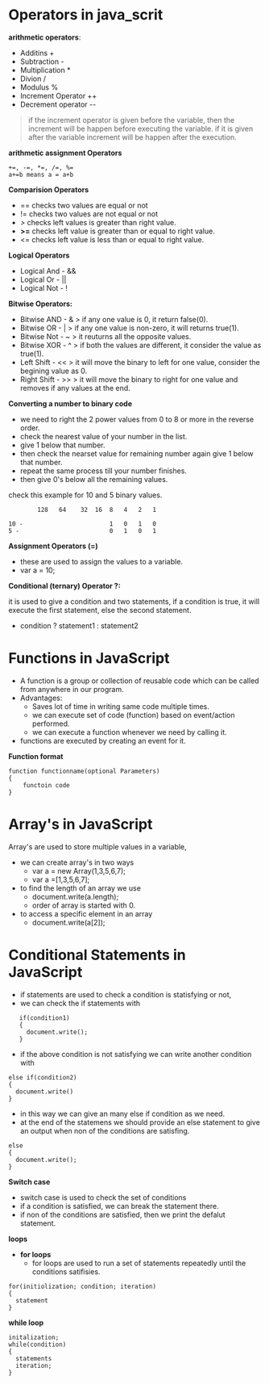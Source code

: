 # Operators in java_scrit

**arithmetic operators**:

 - Additins +
 - Subtraction -
 - Multiplication *
 - Divion /
 - Modulus %
 - Increment Operator ++
 - Decrement operator --
    
> if the increment operator is given before the variable, then the increment will be happen before executing the variable. if it is given after the variable increment will be happen after the execution.

**arithmetic assignment Operators**

```
+=, -=, *=, /=, %=
a+=b means a = a+b
```
**Comparision Operators**

-  == checks two values are equal or not
-  != checks two values are not equal or not
-  *>* checks left values is greater than right value.
-  **>=** checks left value is greater than or equal to right value.
-  <= checks left value is less than or equal to right value.

**Logical Operators**

 - Logical And - &&
 - Logical Or - ||
 - Logical Not - !

**Bitwise Operators:**

- Bitwise AND - & > if any one value is 0, it return false(0).
- Bitwise OR - | > if any one value is non-zero, it will returns true(1).
- Bitwise Not - ~ > it reuturns all the opposite values.
- Bitwise XOR - ^ > if both the values are different, it consider the value as true(1).
- Left Shift - << > it will move the binary to left for one value, consider the begining value as 0.
- Right Shift - >> > it will move the binary to right for one value and removes if any values at the end.

**Converting a number to binary code**

   - we need to right the 2 power values from 0 to 8 or more in the reverse order.
   - check the nearest value of your number in the list.
   - give 1 below that number.
   - then check the nearset value for remaining number again give 1 below that number.
   - repeat the same process till your number finishes.
   - then give 0's below all the remaining values.
  
  check this example for 10 and 5 binary values.
```
        128   64    32  16  8   4   2   1

10 -                        1   0   1   0
5 -                         0   1   0   1
```

**Assignment Operators (=)**

- these are used to assign the values to a variable.
- var a = 10;

**Conditional (ternary) Operator ?:**

it is used to give a condition and two statements, if a condition is true, it will execute the first statement, else the second statement.

 - condition ? statement1 : statement2

# Functions in JavaScript

 - A function is a group or collection of reusable code which can be called from anywhere in our program.
 - Advantages:
   - Saves lot of time in writing same code multiple times.
   - we can execute set of code (function) based on event/action performed.
   - we can execute a function whenever we need by calling it.
 - functions are executed by creating an event for it.

**Function format**
```
function functionname(optional Parameters)
{
    functoin code
}
```

# Array's in JavaScript

 Array's are used to store multiple values in a variable,
  - we can create array's in two ways
    - var a = new Array(1,3,5,6,7);
    - var a =[1,3,5,6,7];
  - to find the length of an array we use
    - document.write(a.length);
    - order of array is started with 0.
  - to access a specific element in an array
    - document.write(a[2]);

# Conditional Statements in JavaScript

  - if statements are used to check a condition is statisfying or not,
  - we can check the if statements with

```
   if(condition1)
   {
     document.write();
   }
```
 - if the above condition is not satisfying we can write another condition with
```
else if(condition2)
{
  document.write()
}
```
 - in this way we can give an many else if condition as we need.
 - at the end of the statemens we should provide an else statement to give an output when non of the conditions are satisfing. 
```
else
{
  document.write();
}
```

 **Switch case**
 - switch case is used to check the set of conditions
 - if a condition is satisfied, we can break the statement there.
 - if non of the conditions are satisfied, then we print the defalut statement.

**loops**
- **for loops**
  - for loops are used to run a set of statements repeatedly until the conditions satifisies.
```
for(initiolization; condition; iteration)
{
  statement
}  
```
**while loop**
```
initalization;
while(condition)
{
  statements
  iteration;
}
```